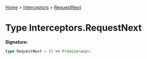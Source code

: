 [Home](../../../index.md) &gt; [Interceptors](../../interceptors.md) &gt; [RequestNext](./requestnext.md)

# Type Interceptors.RequestNext

<b>Signature:</b>

```typescript
type RequestNext = () => Promise<any>;
```
